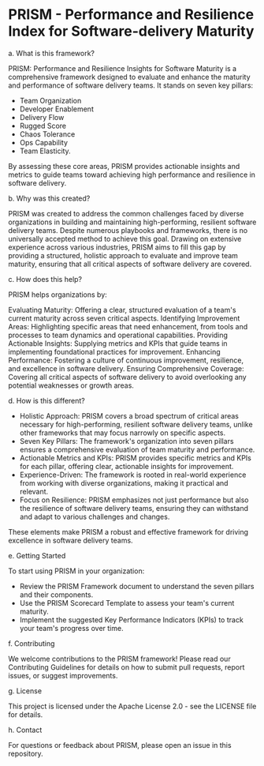 # PRISM - Performance and Resilience Index for Software-delivery Maturity

a. What is this framework?

PRISM: Performance and Resilience Insights for Software Maturity is a comprehensive framework designed to evaluate and enhance the maturity and performance of software delivery teams. It stands on seven key pillars: 
- Team Organization
- Developer Enablement
- Delivery Flow
- Rugged Score
- Chaos Tolerance
- Ops Capability
- Team Elasticity.

By assessing these core areas, PRISM provides actionable insights and metrics to guide teams toward achieving high performance and resilience in software delivery.

b. Why was this created?

PRISM was created to address the common challenges faced by diverse organizations in building and maintaining high-performing, resilient software delivery teams. Despite numerous playbooks and frameworks, there is no universally accepted method to achieve this goal. Drawing on extensive experience across various industries, PRISM aims to fill this gap by providing a structured, holistic approach to evaluate and improve team maturity, ensuring that all critical aspects of software delivery are covered.

c. How does this help?

PRISM helps organizations by:

Evaluating Maturity: Offering a clear, structured evaluation of a team's current maturity across seven critical aspects.
Identifying Improvement Areas: Highlighting specific areas that need enhancement, from tools and processes to team dynamics and operational capabilities.
Providing Actionable Insights: Supplying metrics and KPIs that guide teams in implementing foundational practices for improvement.
Enhancing Performance: Fostering a culture of continuous improvement, resilience, and excellence in software delivery.
Ensuring Comprehensive Coverage: Covering all critical aspects of software delivery to avoid overlooking any potential weaknesses or growth areas.

d. How is this different?

- Holistic Approach: PRISM covers a broad spectrum of critical areas necessary for high-performing, resilient software delivery teams, unlike other frameworks that may focus narrowly on specific aspects.
- Seven Key Pillars: The framework's organization into seven pillars ensures a comprehensive evaluation of team maturity and performance.
- Actionable Metrics and KPIs: PRISM provides specific metrics and KPIs for each pillar, offering clear, actionable insights for improvement.
- Experience-Driven: The framework is rooted in real-world experience from working with diverse organizations, making it practical and relevant.
- Focus on Resilience: PRISM emphasizes not just performance but also the resilience of software delivery teams, ensuring they can withstand and adapt to various challenges and changes.

These elements make PRISM a robust and effective framework for driving excellence in software delivery teams.


e. Getting Started

To start using PRISM in your organization:

- Review the PRISM Framework document to understand the seven pillars and their components.
- Use the PRISM Scorecard Template to assess your team's current maturity.
- Implement the suggested Key Performance Indicators (KPIs) to track your team's progress over time.

f. Contributing

We welcome contributions to the PRISM framework! Please read our Contributing Guidelines for details on how to submit pull requests, report issues, or suggest improvements.

g. License

This project is licensed under the Apache License 2.0 - see the LICENSE file for details.

h. Contact

For questions or feedback about PRISM, please open an issue in this repository.
